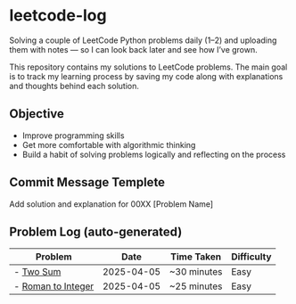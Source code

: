# leetcode-log

Solving a couple of LeetCode Python problems daily (1–2) and uploading them with notes — so I can look back later and see how I’ve grown.

This repository contains my solutions to LeetCode problems.
The main goal is to track my learning process by saving my code along with explanations and thoughts behind each solution.

## Objective

- Improve programming skills
- Get more comfortable with algorithmic thinking
- Build a habit of solving problems logically and reflecting on the process

## Commit Message Templete
Add solution and explanation for 00XX [Problem Name]



## Problem Log (auto-generated)

<!-- PROBLEM_LIST_START -->
Problem | Date | Time Taken | Difficulty
--- | --- | --- | ---
- [Two Sum](easy/0001-two-sum.md) | 2025-04-05 | ~30 minutes | Easy
- [Roman to Integer](easy/0013-roman-to-integer.md) | 2025-04-05 | ~25 minutes | Easy
<!-- PROBLEM_LIST_END -->



